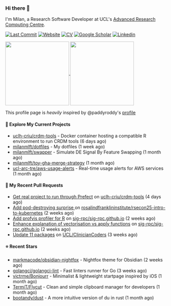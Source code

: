 ### Hi there 👋

I'm Milan, a Research Software Developer at UCL's [Advanced Research Computing
Centre](https://www.ucl.ac.uk/advanced-research-computing/advanced-research-computing-centre).

[![Last Commit](https://img.shields.io/github/last-commit/milanmlft/milanmlft?label=updated)](https://github.com/milanmlft)
[![Website](https://img.shields.io/badge/GitHub%20Pages-222?logo=githubpages&logoColor=fff&style=for-the-badge&style=flat)](https://milanmlft.dev)
[![CV](https://img.shields.io/badge/CV-PDF-pink.svg)](https://milanmlft.netlify.app/uploads/resume.pdf)
[![Google Scholar](https://img.shields.io/badge/Google%20Scholar-4285F4?logo=googlescholar&logoColor=fff&style=for-the-badge&style=flat)](https://scholar.google.com/citations?user=LwW40HQAAAAJ&hl=en)
[![Linkedin](https://img.shields.io/badge/LinkedIn-0A66C2?logo=linkedin&logoColor=fff&style=for-the-badge&style=flat)](http://www.linkedin.com/in/milan-malfait)


<a href="https://github.com/milanmlft/milanmlft#gh-dark-mode-only">
  <img height=200 align="center" src="https://github-readme-stats-paddyroddy.vercel.app/api?username=milanmlft&disable_animations=true&hide_border=true&hide_title=true&include_all_commits=true&rank_icon=github&show=prs_merged,reviews&show_icons=true&theme=tokyonight" />
</a>


<a href="https://github.com/milanmlft/milanmlft#gh-light-mode-only">
  <img height=200 align="center" src="https://github-readme-stats-paddyroddy.vercel.app/api?username=milanmlft&disable_animations=true&hide_border=true&hide_title=true&include_all_commits=true&rank_icon=github&show=prs_merged,reviews&show_icons=true&theme=default" />
</a>

This profile page is _heavily_ inspired by @paddyroddy's [profile](https://github.com/paddyroddy/paddyroddy)

#### 👷 Explore My Current Projects

- [uclh-criu/crdm-tools](https://github.com/uclh-criu/crdm-tools) - Docker container hosting a compatible R environment to run CRDM tools
  (6 days ago)
- [milanmlft/dotfiles](https://github.com/milanmlft/dotfiles) - My dotfiles
  (1 week ago)
- [milanmlft/swapper](https://github.com/milanmlft/swapper) - Simulate DE Signal By Feature Swapping
  (1 month ago)
- [milanmlft/toy-gha-merge-strategy](https://github.com/milanmlft/toy-gha-merge-strategy)
  (1 month ago)
- [ucl-arc-tre/aws-usage-alerts](https://github.com/ucl-arc-tre/aws-usage-alerts) - Real-time usage alerts for AWS services
  (1 month ago)

#### 🔨 My Recent Pull Requests

- [Get real project to run through Prefect](https://github.com/uclh-criu/crdm-tools/pull/56) on [uclh-criu/crdm-tools](https://github.com/uclh-criu/crdm-tools)
  (4 days ago)
- [Add pod-destroying surprise ](https://github.com/rosalindfranklininstitute/rsecon25-intro-to-kubernetes/pull/29) on [rosalindfranklininstitute/rsecon25-intro-to-kubernetes](https://github.com/rosalindfranklininstitute/rsecon25-intro-to-kubernetes)
  (2 weeks ago)
- [Add profvis profiler for R](https://github.com/sig-rpc/sig-rpc.github.io/pull/48) on [sig-rpc/sig-rpc.github.io](https://github.com/sig-rpc/sig-rpc.github.io)
  (2 weeks ago)
- [Enhance explanation of vectorisation vs apply functions](https://github.com/sig-rpc/sig-rpc.github.io/pull/35) on [sig-rpc/sig-rpc.github.io](https://github.com/sig-rpc/sig-rpc.github.io)
  (2 weeks ago)
- [Update 11 packages](https://github.com/UCL/ClinicianCoders/pull/62) on [UCL/ClinicianCoders](https://github.com/UCL/ClinicianCoders)
  (3 weeks ago)

#### ⭐ Recent Stars

- [markmacode/obsidian-nightfox](https://github.com/markmacode/obsidian-nightfox) - Nightfox theme for Obsidian
  (2 weeks ago)
- [golangci/golangci-lint](https://github.com/golangci/golangci-lint) - Fast linters runner for Go
  (3 weeks ago)
- [victrme/Bonjourr](https://github.com/victrme/Bonjourr) - Minimalist &amp; lightweight startpage inspired by iOS
  (1 month ago)
- [TermiT/Flycut](https://github.com/TermiT/Flycut) - Clean and simple clipboard manager for developers
  (1 month ago)
- [bootandy/dust](https://github.com/bootandy/dust) - A more intuitive version of du in rust
  (1 month ago)
